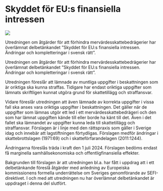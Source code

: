 # Skyddet för EU:s finansiella intressen

![](/contentassets/653b73102a9e49e68653a2de156ffc75/omslag.jpg?width=150&quality=85)

Utredningen om åtgärder för att förhindra mervärdesskattebedrägerier har överlämnat delbetänkandet ”Skyddet för EU:s finansiella intressen. Ändringar och kompletteringar i svensk rätt”.

Utredningen om åtgärder för att förhindra mervärdesskattebedrägerier har överlämnat delbetänkandet ”Skyddet för EU:s finansiella intressen. Ändringar och kompletteringar i svensk rätt”.

Utredningen föreslår att lämnade av muntliga uppgifter i beskattningen som är oriktiga ska kunna straffas. Tidigare har endast oriktiga uppgifter som lämnats skriftligen kunnat utgöra grund för skattetillägg och straffansvar.

Vidare föreslår utredningen att även lämnade av korrekta uppgifter i vissa fall ska anses vara oriktiga uppgifter i beskattningen. Det gäller när de uppgifter som lämnas utgör ett led i ett mervärdesskattebedrägeri och den som har lämnat uppgiften kände till eller borde ha känt till det. Även i det fallet ska lämnandet av uppgifter kunna leda till skattetillägg och straffansvar. Förslagen är i linje med den rättspraxis som gäller i Sverige idag och innebär att lagstiftningen förtydligas. Förslagen medför ändringar i skattebrottslagen (1971:69) och i skatteförfarandelagen (2011:1244).

Ändringarna föreslås träda i kraft den 1 juli 2024. Förslagen bedöms endast få marginella samhällsekonomiska och offentligfinansiella effekter.

Bakgrunden till förslagen är att utredningen bl.a. har fått i uppdrag att i ett delbetänkande föreslå åtgärder med anledning av Europeiska kommissionens formella underrättelse om Sveriges genomförande av SEFI-direktivet. I och med att utredningen nu har överlämnat delbetänkandet är uppdraget i denna del slutfört.
